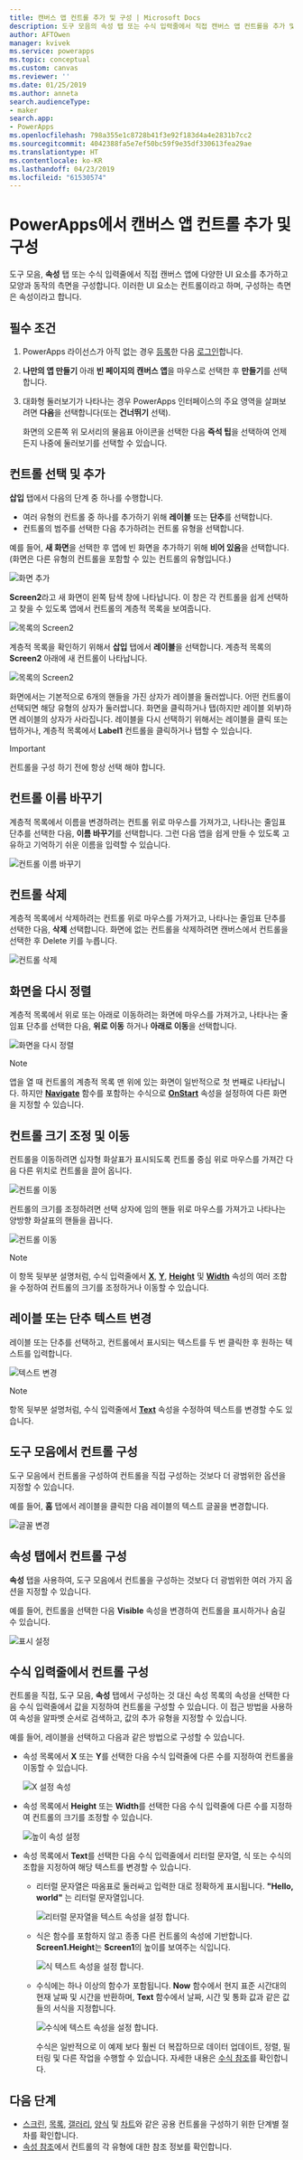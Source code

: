 ```yaml
---
title: 캔버스 앱 컨트롤 추가 및 구성 | Microsoft Docs
description: 도구 모음의 속성 탭 또는 수식 입력줄에서 직접 캔버스 앱 컨트롤을 추가 및 구성하기 위한 단계별 지침입니다.
author: AFTOwen
manager: kvivek
ms.service: powerapps
ms.topic: conceptual
ms.custom: canvas
ms.reviewer: ''
ms.date: 01/25/2019
ms.author: anneta
search.audienceType:
- maker
search.app:
- PowerApps
ms.openlocfilehash: 798a355e1c8728b41f3e92f183d4a4e2831b7cc2
ms.sourcegitcommit: 4042388fa5e7ef50bc59f9e35df330613fea29ae
ms.translationtype: HT
ms.contentlocale: ko-KR
ms.lasthandoff: 04/23/2019
ms.locfileid: "61530574"
---
```

# <a name="add-and-configure-a-canvas-app-control-in-powerapps"></a>PowerApps에서 캔버스 앱 컨트롤 추가 및 구성

도구 모음, **속성** 탭 또는 수식 입력줄에서 직접 캔버스 앱에 다양한 UI 요소를 추가하고 모양과 동작의 측면을 구성합니다. 이러한 UI 요소는 컨트롤이라고 하며, 구성하는 측면은 속성이라고 합니다.

## <a name="prerequisites"></a>필수 조건

1. PowerApps 라이선스가 아직 없는 경우 [등록](../signup-for-powerapps.md)한 다음 [로그인](https://web.powerapps.com?utm_source=padocs&utm_medium=linkinadoc&utm_campaign=referralsfromdoc)합니다.
1. **나만의 앱 만들기** 아래 **빈 페이지의 캔버스 앱**을 마우스로 선택한 후 **만들기**를 선택합니다.
1. 대화형 둘러보기가 나타나는 경우 PowerApps 인터페이스의 주요 영역을 살펴보려면 **다음**을 선택합니다(또는 **건너뛰기** 선택).

    화면의 오른쪽 위 모서리의 물음표 아이콘을 선택한 다음 **즉석 팁**을 선택하여 언제든지 나중에 둘러보기를 선택할 수 있습니다.

## <a name="add-and-select-a-control"></a>컨트롤 선택 및 추가

**삽입** 탭에서 다음의 단계 중 하나를 수행합니다.

- 여러 유형의 컨트롤 중 하나를 추가하기 위해 **레이블** 또는 **단추**를 선택합니다.
- 컨트롤의 범주를 선택한 다음 추가하려는 컨트롤 유형을 선택합니다.

예를 들어, **새 화면**을 선택한 후 앱에 빈 화면을 추가하기 위해 **비어 있음**을 선택합니다. (화면은 다른 유형의 컨트롤을 포함할 수 있는 컨트롤의 유형입니다.)

![화면 추가](./media/add-configure-controls/add-screen.png)

**Screen2**라고 새 화면이 왼쪽 탐색 창에 나타납니다. 이 창은 각 컨트롤을 쉽게 선택하고 찾을 수 있도록 앱에서 컨트롤의 계층적 목록을 보여줍니다.

![목록의 Screen2](./media/add-configure-controls/list-screen2.png)

계층적 목록을 확인하기 위해서 **삽입** 탭에서 **레이블**을 선택합니다. 계층적 목록의 **Screen2** 아래에 새 컨트롤이 나타납니다.

![목록의 Screen2](./media/add-configure-controls/add-label.png)

화면에서는 기본적으로 6개의 핸들을 가진 상자가 레이블을 둘러쌉니다. 어떤 컨트롤이 선택되면 해당 유형의 상자가 둘러쌉니다. 화면을 클릭하거나 탭(하지만 레이블 외부)하면 레이블의 상자가 사라집니다. 레이블을 다시 선택하기 위해서는 레이블을 클릭 또는 탭하거나, 계층적 목록에서 **Label1** 컨트롤을  클릭하거나 탭할 수 있습니다.

> [!IMPORTANT]
> 컨트롤을 구성 하기 전에 항상 선택 해야 합니다.

## <a name="rename-a-control"></a>컨트롤 이름 바꾸기

계층적 목록에서 이름을 변경하려는 컨트롤 위로 마우스를 가져가고, 나타나는 줄임표 단추를 선택한 다음, **이름 바꾸기**를 선택합니다. 그런 다음 앱을 쉽게 만들 수 있도록 고유하고 기억하기 쉬운 이름을 입력할 수 있습니다.

![컨트롤 이름 바꾸기](./media/add-configure-controls/rename-control.png)

## <a name="delete-a-control"></a>컨트롤 삭제

계층적 목록에서 삭제하려는 컨트롤 위로 마우스를 가져가고, 나타나는 줄임표 단추를 선택한 다음, **삭제** 선택합니다. 화면에 없는 컨트롤을 삭제하려면 캔버스에서 컨트롤을 선택한 후 Delete 키를 누릅니다.

![컨트롤 삭제](./media/add-configure-controls/delete-control.png)

## <a name="reorder-screens"></a>화면을 다시 정렬

계층적 목록에서 위로 또는 아래로 이동하려는 화면에 마우스를 가져가고, 나타나는 줄임표 단추를 선택한 다음, **위로 이동** 하거나 **아래로 이동**을 선택합니다.

![화면을 다시 정렬](./media/add-configure-controls/reorder-screen.png)

> [!NOTE]
> 앱을 열 때 컨트롤의 계층적 목록 맨 위에 있는 화면이 일반적으로 첫 번째로 나타납니다. 하지만 **[Navigate](functions/function-navigate.md)** 함수를 포함하는 수식으로 **[OnStart](controls/control-screen.md)** 속성을 설정하여 다른 화면을 지정할 수 있습니다.

## <a name="move-and-resize-a-control"></a>컨트롤 크기 조정 및 이동

컨트롤을 이동하려면 십자형 화살표가 표시되도록 컨트롤 중심 위로 마우스를 가져간 다음 다른 위치로 컨트롤을 끌어 옵니다.

![컨트롤 이동](./media/add-configure-controls/move-control.png)

컨트롤의 크기를 조정하려면 선택 상자에 임의 핸들 위로 마우스를 가져가고 나타나는 양방향 화살표의 핸들을 끕니다.

![컨트롤 이동](./media/add-configure-controls/resize-control.png)

> [!NOTE]
> 이 항목 뒷부분 설명처럼, 수식 입력줄에서 **[X](controls/properties-size-location.md)**, **[Y](controls/properties-size-location.md)**, **[Height](controls/properties-size-location.md)** 및 **[Width](controls/properties-size-location.md)** 속성의 여러 조합을 수정하여 컨트롤의 크기를 조정하거나 이동할 수 있습니다.

## <a name="change-the-text-of-a-label-or-a-button"></a>레이블 또는 단추 텍스트 변경

레이블 또는 단추를 선택하고, 컨트롤에서 표시되는 텍스트를 두 번 클릭한 후 원하는 텍스트를 입력합니다.

![텍스트 변경](./media/add-configure-controls/change-text.png)

> [!NOTE]
> 항목 뒷부분 설명처럼, 수식 입력줄에서 **[Text](controls/properties-core.md)** 속성을 수정하여 텍스트를 변경할 수도 있습니다.

## <a name="configure-a-control-from-the-toolbar"></a>도구 모음에서 컨트롤 구성

도구 모음에서 컨트롤을 구성하여 컨트롤을 직접 구성하는 것보다 더 광범위한 옵션을 지정할 수 있습니다.

예를 들어, **홈** 탭에서 레이블을 클릭한 다음 레이블의 텍스트 글꼴을 변경합니다.

![글꼴 변경](./media/add-configure-controls/change-font.png)

## <a name="configure-a-control-from-the-properties-tab"></a>속성 탭에서 컨트롤 구성

**속성** 탭을 사용하여, 도구 모음에서 컨트롤을 구성하는 것보다 더 광범위한 여러 가지 옵션을 지정할 수 있습니다.

예를 들어, 컨트롤을 선택한 다음 **Visible** 속성을 변경하여 컨트롤을 표시하거나 숨길 수 있습니다.

![표시 설정](./media/add-configure-controls/set-visibility.png)

## <a name="configure-a-control-in-the-formula-bar"></a>수식 입력줄에서 컨트롤 구성

컨트롤을 직접, 도구 모음, **속성** 탭에서 구성하는 것 대신 속성 목록의 속성을 선택한 다음 수식 입력줄에서 값을 지정하여 컨트롤을 구성할 수 있습니다. 이 접근 방법을 사용하여 속성을 알파벳 순서로 검색하고, 값의 추가 유형을 지정할 수 있습니다.

예를 들어, 레이블을 선택하고 다음과 같은 방법으로 구성할 수 있습니다.

- 속성 목록에서 **X** 또는 **Y**를 선택한 다음 수식 입력줄에 다른 수를 지정하여 컨트롤을 이동할 수 있습니다.

    ![X 설정 속성](./media/add-configure-controls/x-property.png)

- 속성 목록에서 **Height** 또는 **Width**를 선택한 다음 수식 입력줄에 다른 수를 지정하여 컨트롤의 크기를 조정할 수 있습니다.

    ![높이 속성 설정](./media/add-configure-controls/height-property.png)

- 속성 목록에서 **Text**를 선택한 다음 수식 입력줄에서 리터럴 문자열, 식 또는 수식의 조합을 지정하여 해당 텍스트를 변경할 수 있습니다.

    - 리터럴 문자열은 따옴표로 둘러싸고 입력한 대로 정확하게 표시됩니다. **"Hello, world"** 는 리터럴 문자열입니다.

        ![리터럴 문자열을 텍스트 속성을 설정 합니다.](./media/add-configure-controls/literal-string.png)

    - 식은 함수를 포함하지 않고 종종 다른 컨트롤의 속성에 기반합니다. **Screen1.Height**는 **Screen1**의 높이를 보여주는 식입니다.

        ![식 텍스트 속성을 설정 합니다.](./media/add-configure-controls/expression.png)

    - 수식에는 하나 이상의 함수가 포함됩니다. **Now** 함수에서 현지 표준 시간대의 현재 날짜 및 시간을 반환하며, **Text** 함수에서 날짜, 시간 및 통화 값과 같은 값들의 서식을 지정합니다.

        ![수식에 텍스트 속성을 설정 합니다.](./media/add-configure-controls/formula.png)

        수식은 일반적으로 이 예제 보다 훨씬 더 복잡하므로 데이터 업데이트, 정렬, 필터링 및 다른 작업을 수행할 수 있습니다. 자세한 내용은 [수식 참조](formula-reference.md)를 확인합니다.

## <a name="next-steps"></a>다음 단계

- [스크린](add-screen-context-variables.md), [목록](add-list-box-drop-down-list-radio-button.md), [갤러리](add-gallery.md), [양식](add-form.md) 및 [차트](use-line-pie-bar-chart.md)와 같은 공용 컨트롤을 구성하기 위한 단계별 절차를 확인합니다.
- [속성 참조](reference-properties.md)에서 컨트롤의 각 유형에 대한 참조 정보를 확인합니다.
